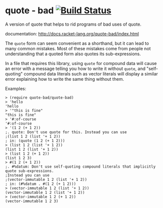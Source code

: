 quote - bad [![Build Status](https://travis-ci.org/AlexKnauth/quote-bad.png?branch=master)](https://travis-ci.org/AlexKnauth/quote-bad)
===
A version of quote that helps to rid programs of bad uses of quote.

documentation: http://docs.racket-lang.org/quote-bad/index.html

The `quote` form can seem convenient as a shorthand, but it can
lead to many common mistakes. Most of these mistakes come from people
not understanding that a quoted form also quotes its sub-expressions.

In a file that requires this library, using `quote` for
compound data will cause an error with a message telling you how to
write it without `quote`, and "self-quoting" compound data
literals such as vector literals will display a similar error
explaining how to write the same thing without them.

Examples:

```racket
> (require quote-bad/quote-bad)
> 'hello
'hello
> '"this is fine"
"this is fine"
> '#:of-course
'#:of-course
> '(1 2 (+ 1 2))
;. quote: Don't use quote for this. Instead you can use
;(list 1 2 (list '+ 1 2))
; in: (quote (1 2 (+ 1 2)))
> (list 1 2 (list '+ 1 2))
(list 1 2 (list '+ 1 2))
> (list 1 2 (+ 1 2))
(list 1 2 3)
> #(1 2 (+ 1 2))
;. #%datum: Don't use self-quoting compound literals that implicitly quote sub-expressions.
;Instead you can use
;(vector-immutable 1 2 (list '+ 1 2))
; in: (#%datum . #(1 2 (+ 1 2)))
> (vector-immutable 1 2 (list '+ 1 2))
(vector-immutable 1 2 (list '+ 1 2))
> (vector-immutable 1 2 (+ 1 2))
(vector-immutable 1 2 3)
```

